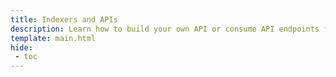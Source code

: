 ```yaml
---
title: Indexers and APIs
description: Learn how to build your own API or consume API endpoints from one of the supported indexers on Moonbeam, such as Covalent, The Graph, or SubQuery.
template: main.html
hide: 
 - toc
---
```


<h1 class='subsection-title'></h1>
<div class='subsection-wrapper'></div>